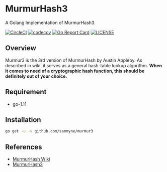 # MurmurHash3

A Golang Implementation of MurmurHash3.

[![CircleCI](https://circleci.com/gh/sammyne/murmur3.svg?style=svg)](https://circleci.com/gh/sammyne/murmur3)
[![codecov](https://codecov.io/gh/sammyne/murmur3/branch/master/graph/badge.svg)](https://codecov.io/gh/sammyne/murmur3)
[![Go Report Card](https://goreportcard.com/badge/github.com/sammyne/murmur3)](https://goreportcard.com/report/github.com/sammyne/murmur3)
[![LICENSE](https://img.shields.io/badge/license-ISC-blue.svg)](LICENSE)

## Overview

Murmur3 is the 3rd version of MurmurHash by Austin Appleby. As described in wiki, it serves as a general hash-table lookup algorithm. **When it comes to need of a cryptographic hash function, this should be definitely out of your choice.**

## Requirement

- go-1.11

## Installation

```bash
go get -u -v github.com/sammyne/murmur3
```

## References

- [MurmurHash Wiki](https://en.wikipedia.org/wiki/MurmurHash)
- [MurmurHash3](https://github.com/aappleby/smhasher/wiki/MurmurHash3#bulk-speed-test-hashing-an-8-byte-aligned-256k-block)
